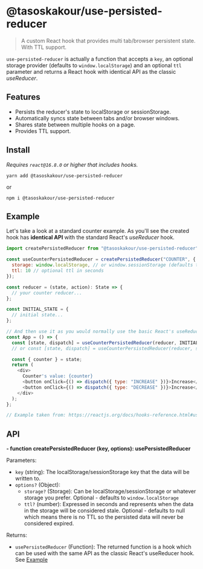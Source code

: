 # @tasoskakour/use-persisted-reducer

> A custom React hook that provides multi tab/browser persistent state. With TTL support.

`use-persisted-reducer` is actually a function that accepts a `key`, an optional storage provider (defaults to `window.localStorage`) and an optional `ttl` parameter and returns a React hook with identical API as the classic _useReducer_.

## Features

- Persists the reducer's state to localStorage or sessionStorage.
- Automatically syncs state between tabs and/or browser windows.
- Shares state between multiple hooks on a page.
- Provides TTL support.

## Install

_Requires `react@16.8.0` or higher that includes hooks._

```console
yarn add @tasoskakour/use-persisted-reducer
```

or

```console
npm i @tasoskakour/use-persisted-reducer
```

## Example

Let's take a look at a standard counter example. As you'll see the created hook has **identical API** with the standard React's _useReducer_ hook.

```js
import createPersistedReducer from "@tasoskakour/use-persisted-reducer";

const useCounterPersistedReducer = createPersistedReducer("COUNTER", {
  storage: window.localStorage, // or window.sessionStorage (defaults to localStorage)
  ttl: 10 // optional ttl in seconds
});

const reducer = (state, action): State => {
  // your counter reducer...
};

const INITIAL_STATE = {
  // initial state...
};

// And then use it as you would normally use the basic React's useReducer hook
const App = () => {
  const [state, dispatch] = useCounterPersistedReducer(reducer, INITIAL_STATE);
  // or const [state, dispatch] = useCounterPersistedReducer(reducer, someArgument, someInitFunction);

  const { counter } = state;
  return (
    <div>
      Counter's value: {counter}
      <button onClick={() => dispatch({ type: "INCREASE" })}>Increase</button>
      <button onClick={() => dispatch({ type: "DECREASE" })}>Increase</button>
    </div>
  );
};

// Example taken from: https://reactjs.org/docs/hooks-reference.html#usereducer
```

## API

**- function createPersistedReducer (key, options): usePersistedReducer**

Parameters:
- `key` (string): The localStorage/sessionStorage key that the data will be written to.
- `options?` (Object): 
    - `storage?` (Storage): Can be localStorage/sessionStorage or whatever storage you prefer. Optional - defaults to `window.localStorage`
    - `ttl?` (number): Expressed in seconds and represents when the data in the storage will be considered stale. Optional - defaults to null which means there is no TTL so the persisted data will never be considered expired.

Returns:
- `usePersistedReducer` (Function): The returned function is a hook which can be used with the same API as the classic React's useReducer hook. See [Example](#example)
    
